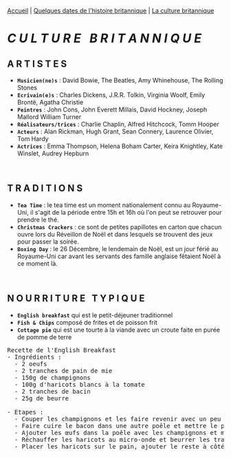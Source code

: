 [Accueil](./index.md) | [Quelques dates de l'histoire britannique](https://marineregnier.github.io/Royaume-Uni/Histoire) | [La culture britannique](https://marineregnier.github.io/Royaume-Uni/Culture)

# ***C U L T U R E &nbsp; B R I T A N N I Q U E***

## A R T I S T E S

- **`Musicien(ne)s`** : David Bowie, The Beatles, Amy Whinehouse, The Rolling Stones
- **`Ecrivain(e)s`** : Charles Dickens, J.R.R. Tolkin, Virginia Woolf, Emily Brontë, Agatha Christie
- **`Peintres`** : John Cons, John Everett Millais, David Hockney, Joseph Mallord William Turner
- **`Réalisateurs/trices`** : Charlie Chaplin, Alfred Hitchcock, Tomm Hooper
- **`Acteurs`** : Alan Rickman, Hugh Grant, Sean Connery, Laurence Olivier, Tom Hardy
- **`Actrices`** : Emma Thompson, Helena Boham Carter, Keira Knightley, Kate Winslet, Audrey Hepburn

&nbsp;

## **T R A D I T I O N S**

- **`Tea Time`** : le tea time est un moment nationalement connu au Royaume-Uni, il s'agit de la période entre 15h et 16h où l'on peut se retrouver pour prendre le thé.
- **`Christmas Crackers`** : ce sont de petites papillotes en carton que chacun ouvre lors du Réveillon de Noël et dans lesquels se trouvent des jeux pour passer la soirée.
- **`Boxing Day`** : le 26 Décembre, le lendemain de Noël, est un jour férié au Royaume-Uni car avant les servants des famille anglaise fêtaient Noël à ce moment là. 

&nbsp;

## **N O U R R I T U R E &nbsp; T Y P I Q U E**

- **`English breakfast`** qui est le petit-déjeuner traditionnel
- **`Fish & Chips`** composé de frites et de poisson frit
- **`Cottage pie`** qui est une tourte à la viande avec un croute faite en purée de pomme de terre

<pre>
Recette de l'English Breakfast
- Ingrédients : 
&nbsp; - 2 oeufs 
&nbsp; - 2 tranches de pain de mie
&nbsp; - 150g de champignons
&nbsp; - 100g d'haricots blancs à la tomate
&nbsp; - 2 tranches de bacin
&nbsp; - 25g de beurre

- Etapes : 
&nbsp; - Couper les champignons et les faire revenir avec un peu de beurre
&nbsp; - Faire cuire le bacon dans une autre poêle et mettre le pain à toaster
&nbsp; - Ajouter les œufs dans la poêle avec les champignons et mélanger
&nbsp; - Réchauffer les haricots au micro-onde et beurrer les tranches de pain
&nbsp; - Placer les haricots sur le pain, ajouter le reste à côté
